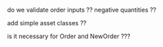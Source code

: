 do we validate order inputs ??
negative quantities ??

add simple asset classes ??

is it necessary for Order and NewOrder ???